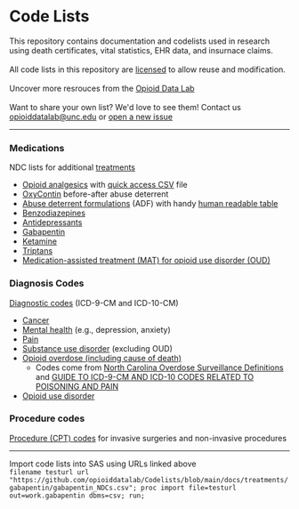 # Code Lists

This repository contains documentation and codelists used in research using death certificates, vital statistics, EHR data, and insurnace claims.
<br><br>
All code lists in this repository are [licensed](blob/main/LICENSE) to allow reuse and modification.
<br><br>
Uncover more resrouces from the [Opioid Data Lab](https://www.opioiddata.org)
<br><br>
Want to share your own list? We'd love to see them! Contact us opioiddatalab@unc.edu or [open a new issue](https://github.com/opioiddatalab/Codelists/issues)
<br>

---

### Medications
NDC lists for additional [treatments](docs/treatments)
* [Opioid analgesics](docs/opioids/all_opioids) with [quick access CSV](docs/opioids/all_opioids/opioid_NDCs.csv) file
* [OxyContin](docs/opioids/ADFs/OxyContin/OxyContin_OC_OP.xlsx) before-after abuse deterrent
* [Abuse deterrent formulations](docs/opioids/ADFs) (ADF) with handy [human readable table](docs/opioids/ADFs/index.md)
* [Benzodiazepines](docs/treatments/benzodiazepines)
* [Antidepressants](docs/treatments/antidepressants)
* [Gabapentin](docs/treatments/gabapentin)
* [Ketamine](docs/treatments/ketamine)
* [Triptans](docs/treatments/triptans)
* [Medication-assisted treatment (MAT) for opioid use disorder (OUD)](docs/treatments/MAT_for_OUD)


### Diagnosis Codes

[Diagnostic codes](docs/diagnosis_codes) (ICD-9-CM and ICD-10-CM)

* [Cancer](docs/diagnosis_codes/cancer)
* [Mental health](docs/diagnosis_codes/mental_health) (e.g., depression, anxiety)
* [Pain](docs/diagnosis_codes/pain) 
* [Substance use disorder](docs/diagnosis_codes/MAT_for_OUD) (excluding OUD)
* [Opioid overdose (including cause of death)](docs/diagnosis_codes/opioid_overdose)
  * Codes come from [North Carolina Overdose Surveillance Definitions](https://www.injuryfreenc.ncdhhs.gov/DataSurveillance/poisoning/SummaryTableforPoisoningDefinitions-13Nov18-FINAL.pdf) and [GUIDE TO ICD-9-CM AND ICD-10 CODES RELATED TO POISONING AND PAIN](https://www.cdc.gov/drugoverdose/pdf/pdo_guide_to_icd-9-cm_and_icd-10_codes-a.pdf)
* [Opioid use disorder](docs/diagnosis_codes/opioid_use_disorder)


### Procedure codes

[Procedure (CPT) codes](docs/procedure_codes) for invasive surgeries and non-invasive procedures

 
---

Import code lists into SAS using URLs linked above<br>
`filename testurl url "https://github.com/opioiddatalab/Codelists/blob/main/docs/treatments/gabapentin/gabapentin_NDCs.csv";
proc import file=testurl out=work.gabapentin dbms=csv;
run;`
